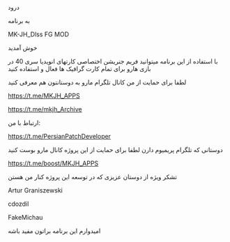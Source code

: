 درود

به برنامه

MK-JH_Dlss FG MOD

خوش آمدید

با استفاده از این برنامه میتوانید فریم جنریشن اختصاصی کارتهای انویدیا سری 40 در بازی هارو برای تمام کارت گرافیک ها فعال و استفاده کنید

لطفا برای حمایت از من کانال تلگرام مارو به دوستانتون هم معرفی کنید

https://t.me/MKJH_APPS

https://t.me/mkjh_Archive

ارتباط با من:

https://t.me/PersianPatchDeveloper

دوستانی که تلگرام پریمیوم دارن لطفا برای حمایت از این پروژه کانال مارو بوست کنید

https://t.me/boost/MKJH_APPS

تشکر ویژه از دوستان عزیزی که در توسعه این پروژه کنار من هستن

Artur Graniszewski

cdozdil

FakeMichau

امیدوارم این برنامه براتون مفید باشه
